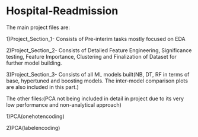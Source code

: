 # Hospital-Readmission
The main project files are:

1)Project_Section_1- Consists of Pre-interim tasks mostly focused on EDA

2)Project_Section_2- Consists of Detailed Feature Engineering, Significance testing, Feature Importance, Clustering and Finalization of Dataset for further model building.

3)Project_Section_3- Consists of all ML models built(NB, DT, RF in terms of base, hypertuned and boosting models. The inter-model comparison plots are also included in this part.)


The other files:(PCA not being included in detail in project due to its very low performance and non-analytical approach)

1)PCA(onehotencoding)

2)PCA(labelencoding)
